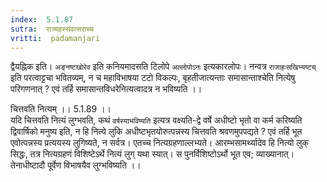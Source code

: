 ```yaml
---
index:  5.1.87
sutra:  रात्र्यहस्संवत्सराच्च
vritti:  padamanjari
---
```


द्वैयह्निक इति। `अङ्नष्टखोरेव` इति कनियमादसति टिलोपे `अल्लोपोऽनः` इत्यकारलोपः। नन्वत्र `राजाहःसखिभ्यष्टच्` इति परत्वाट्टचा भवितव्यम्, न च महाविभाषया टटो विकल्पः, बृहतीजात्यन्ताः समासान्ताश्चेति नित्येषु परिगणनात् ? एवं तर्हि समासान्तविधरेनित्यत्वादत्र न भविष्यति ।।

चित्तवति नित्यम् ।। 5.1.89 ।।  
यदि चित्तवति नित्यं लुग्भवति, कथं `वर्षस्याभविष्यति` इत्यत्र वक्ष्यति-द्वे वर्षे अधीष्टो भृतो वा कर्म करिष्यति द्विवार्षिको मनुष्य इति, न हि नित्ये लुकि अधीष्टभृतयोरुत्पन्नस्य चित्तवति श्रवणमुपपद्यते ? एवं तर्हि भूत एवोत्पन्नस्य प्रत्ययस्य लुगिष्यते, न सर्वत्र। एतच्च नित्यग्रहणाल्लभ्यते। आरम्भसामर्थ्यादेव हि नित्यो लुक् सिद्धः, तत्र नित्यग्रहणं विशिष्टेऽर्थे नित्यं लुग् यथा स्यात्। स पुनर्विशिष्टोऽर्थो भूत एव; व्याख्यानात्। तेनाधीष्टादौ पूर्वेण विभाषयैव लुग्भविष्यति ।।

